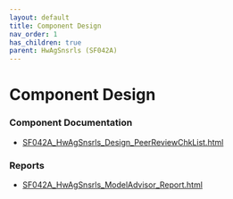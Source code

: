 ```yaml
---
layout: default
title: Component Design
nav_order: 1
has_children: true
parent: HwAgSnsrls (SF042A)
---
```

# Component Design
### Component Documentation

- [SF042A_HwAgSnsrls_Design_PeerReviewChkList.html](Doc/SF042A_HwAgSnsrls_Design_PeerReviewChkList.html)

### Reports

- [SF042A_HwAgSnsrls_ModelAdvisor_Report.html](Reports/SF042A_HwAgSnsrls_ModelAdvisor_Report.html)

